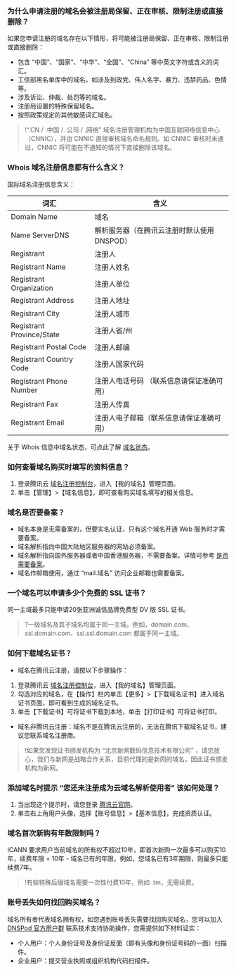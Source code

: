 ### 为什么申请注册的域名会被注册局保留、正在审核、限制注册或直接删除？
如果您申请注册的域名存在以下情形，将可能被注册局保留、正在审核、限制注册或直接删除：
- 包含 “中国”、“国家”、“中华”、“全国”、“China” 等中英文字符或含义的词汇。
- 工信部黑名单库中的域名，如涉及到政党、伟人名字、暴力、违禁药品、色情等。
- 涉及诉讼、仲裁、处罚等的域名。
- 注册局设置的特殊保留域名。
- 按照政策规定的其他敏感词汇域名。

>!“.CN / .中国 / .公司 / .网络” 域名注册管理机构为中国互联网络信息中心（CNNIC），并由 CNNIC 直接审核域名命名规则。如 CNNIC 审核时未通过，CNNIC 将可能在不通知的情况下直接删除该域名。

###  Whois 域名注册信息都有什么含义？
国际域名注册信息含义：

|词汇|含义|
|----|----|
|Domain Name|域名|
|Name ServerDNS |解析服务器（在腾讯云注册时默认使用 DNSPOD）|
|Registrant| 注册人|
|Registrant Name |注册人姓名|
|Registrant Organization|注册人单位|
|Registrant Address|注册人地址|
|Registrant City|注册人城市|
|Registrant Province/State|注册人省/州|
|Registrant Postal Code|注册人邮编|
|Registrant Country Code|注册人国家代码|
|Registrant Phone Number|注册人电话号码 （联系信息请保证准确可用）|
|Registrant Fax|注册人传真|
|Registrant Email|注册人电子邮箱（联系信息请保证准确可用）|

关于 Whois 信息中域名状态，可点此了解 [域名状态](https://cloud.tencent.com/document/product/242/7924)。

###  如何查看域名购买时填写的资料信息？
1. 登录腾讯云 [域名注册控制台](https://console.cloud.tencent.com/domain/)，进入【我的域名】管理页面。
2. 单击【管理】>【域名信息】，即可查看购买域名填写的相关信息。

### 域名是否要备案？
- 域名本身是无需备案的，但要实名认证，只有这个域名开通 Web 服务时才需要备案。
- 域名解析指向中国大陆地区服务器的网站必须备案。
- 域名解析指向国外服务器或者中国香港服务器，不需要备案。详情可参考 [是否需要备案](https://cloud.tencent.com/document/product/243/19630)。
- 域名作邮箱使用，通过 “mail.域名” 访问企业邮箱也需要备案。

### 一个域名可以申请多少个免费的 SSL 证书？
同一主域最多只能申请20张亚洲诚信品牌免费型 DV 版 SSL 证书。
>?一级域名及其子域名均属于同一主域。例如，domain.com、ssl.domain.com、ssl.ssl.domain.com 都属于同一主域。  

### 如何下载域名证书？
- 域名在腾讯云注册，请按以下步骤操作：
 1. 登录腾讯云 [域名注册控制台](https://console.cloud.tencent.com/domain/)，进入【我的域名】管理页面。
 3. 勾选对应的域名，在【操作】栏内单击【更多】>【下载域名证书】进入域名证书页面，即可看到生成的域名证书。
 4. 单击【下载证书】可将证书下载到本地，单击【打印证书】可将证书打印。  
- 域名非腾讯云注册：域名不是在腾讯云注册的，无法在腾讯下载域名证书，建议您联系域名注册商。

>!如果您发现证书颁发机构为 “北京新网数码信息技术有限公司” ，请您放心，我们与新网是战略合作关系，目前代理的是新网的域名，因此证书颁发机构为新网。

### 添加域名时提示 “您还未注册成为云域名解析使用者” 该如何处理？
1. 当出现这个提示时，请您登录 [腾讯云官网](https://cloud.tencent.com/)。
2. 单击右上角用户头像，选择【账号信息】>【基本信息】，完成资质认证。

### 域名首次新购有年数限制吗？
ICANN 要求用户当前域名的所有权不超过10年，即首次新购一次最多可以购买10年，续费年限 = 10年 - 域名已有的年限，例如，您域名已有3年期限，则最多只能续费7年。 
 
>!有些特殊后缀域名需要一次性付费10年，例如 .tm，无需续费。

### 账号丢失如何找回购买域名？
域名所有者代表域名拥有权，如您遇到账号丢失需要找回购买域名，您可以加入 [DNSPod 官方用户群](https://cloud.tencent.com/document/product/242/57608#DNSPod) 联系技术支持协助操作，您需提供如下材料证实：
- 个人用户：个人身份证号及身份证反面（即有头像和身份证号码的一面）扫描件。
- 企业用户：提交营业执照或组织机构代码扫描件。


